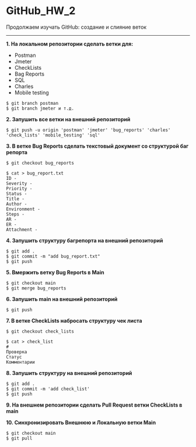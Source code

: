 # GitHub_HW_2
Продолжаем изучать GitHub: создание и слияние веток
<hr>

**1. На локальном репозитории сделать ветки для:**
- Postman
- Jmeter
- CheckLists
- Bag Reports
- SQL
- Charles
- Mobile testing
```
$ git branch postman 
$ git branch jmeter и т.д.
```
**2. Запушить все ветки на внешний репозиторий**
```
$ git push -u origin 'postman' 'jmeter' 'bug_reports' 'charles' 'check_lists' 'mobile_testing' 'sql'
```
**3. В ветке Bug Reports сделать текстовый документ со структурой баг репорта**
```
$ git checkout bug_reports

$ cat > bug_report.txt
ID - 
Severity - 
Priority - 
Status - 
Title - 
Author - 
Environment -
Steps -   
AR - 
ER - 
Attachment -
```
**4. Запушить структуру багрепорта на внешний репозиторий**
```
$ git add .
$ git commit -m "add bug_report.txt"
$ git push
```
**5. Вмержить ветку Bug Reports в Main**
```
$ git checkout main
$ git merge bug_reports
```
**6. Запушить main на внешний репозиторий**
```
$ git push
```
**7. В ветке CheckLists набросать структуру чек листа**
```
$ git checkout check_lists

$ cat > check_list
#
Проверка
Статус
Комментарии
```
**8. Запушить структуру на внешний репозиторий**
```
$ git add .
$ git commit -m 'add check_list'
$ git push
```
**9. На внешнем репозитории сделать Pull Request ветки CheckLists в main**

**10. Синхронизировать Внешнюю и Локальную ветки Main**
```
$ git checkout main
$ git pull
```
